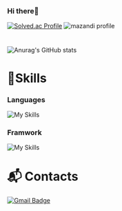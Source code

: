 ### Hi there👋
[![Solved.ac Profile](http://mazassumnida.wtf/api/generate_badge?boj=emrdyd000)](https://solved.ac/emrdyd000)
![mazandi profile](http://mazandi.herokuapp.com/api?handle=emrdyd000&theme=dark)
#
![Anurag's GitHub stats](https://github-readme-stats.vercel.app/api?username=EomDeukyong&show_icons=true&theme=radical)

# 💪Skills
### Languages
![My Skills](https://skillicons.dev/icons?i=js,py)

### Framwork
![My Skills](https://skillicons.dev/icons?i=nodejs,flask)

# :mailbox_with_mail: Contacts
[![Gmail Badge](https://img.shields.io/badge/Gmail-d14836?style=flat-square&logo=Gmail&logoColor=white&link=mailto:emrdyd664@gmail.com)](mailto:emrdyd664@@gmail.com)
